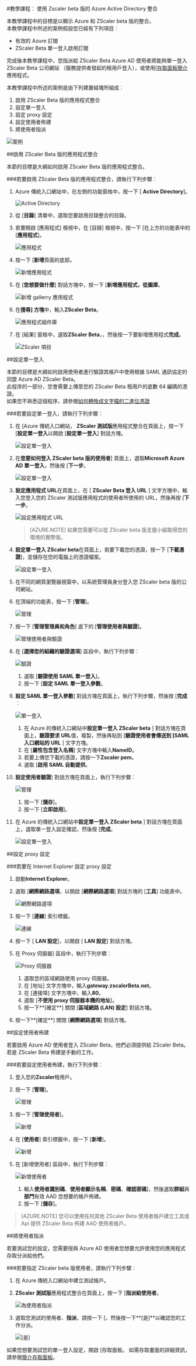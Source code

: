 <properties 
    pageTitle="教學課程︰ Azure Active Directory 整合 Zscaler Beta |Microsoft Azure" 
    description="瞭解如何使用 Azure Active Directory 中的 Zscaler Beta，若要啟用單一登入，自動化佈建和更多 ！。" 
    services="active-directory" 
    authors="jeevansd"  
    documentationCenter="na" 
    manager="femila"/>
<tags 
    ms.service="active-directory" 
    ms.devlang="na" 
    ms.topic="article" 
    ms.tgt_pltfrm="na" 
    ms.workload="identity" 
    ms.date="08/16/2016" 
    ms.author="jeedes" />

#<a name="tutorial-azure-active-directory-integration-with-zscaler-beta"></a>教學課程︰ 使用 Zscaler beta 版的 Azure Active Directory 整合
  
本教學課程中的目標是以顯示 Azure 和 ZScaler beta 版的整合。  
本教學課程中所述的案例假設您已經有下列項目︰

-   有效的 Azure 訂閱
-   ZScaler Beta 單一登入啟用訂閱
  
完成後本教學課程中，您指派給 ZScaler Beta Azure AD 使用者將能夠單一登入 ZScaler Beta 公司網站 （服務提供者發起的租用戶登入），或使用[[存取面板簡介](active-directory-saas-access-panel-introduction.md)應用程式。
  
本教學課程中所述的案例是由下列建置組塊所組成︰

1.  啟用 ZScaler Beta 版的應用程式整合
2.  設定單一登入
3.  設定 proxy 設定
4.  設定使用者佈建
5.  將使用者指派

![案例](./media/active-directory-saas-zscaler-beta-tutorial/IC800223.png "案例")

##<a name="enabling-the-application-integration-for-zscaler-beta"></a>啟用 ZScaler Beta 版的應用程式整合
  
本節的目標是大綱如何啟用 ZScaler Beta 版的應用程式整合。

###<a name="to-enable-the-application-integration-for-zscaler-beta-perform-the-following-steps"></a>若要啟用 ZScaler Beta 版的應用程式整合，請執行下列步驟︰

1.  Azure 傳統入口網站中，在左側的功能窗格中，按一下 [ **Active Directory**]。

    ![Active Directory](./media/active-directory-saas-zscaler-beta-tutorial/IC700993.png "Active Directory")

2.  從 [**目錄**] 清單中，選取您要啟用目錄整合的目錄。

3.  若要開啟 [應用程式] 檢視中，在 [目錄] 檢視中，按一下 [在上方的功能表中的 [**應用程式**]。

    ![應用程式](./media/active-directory-saas-zscaler-beta-tutorial/IC700994.png "應用程式")

4.  按一下 [**新增**頁面的底部。

    ![新增應用程式](./media/active-directory-saas-zscaler-beta-tutorial/IC749321.png "新增應用程式")

5.  在 [**您想要做什麼**] 對話方塊中，按一下 [**新增應用程式，從圖庫**。

    ![新增 gallerry 應用程式](./media/active-directory-saas-zscaler-beta-tutorial/IC749322.png "新增 gallerry 應用程式")

6.  在**搜尋] 方塊**中，輸入**ZScaler Beta**。

    ![應用程式組件庫](./media/active-directory-saas-zscaler-beta-tutorial/IC800224.png "應用程式組件庫")

7.  在 [結果] 窗格中，選取**ZScaler Beta**，，然後按一下要新增應用程式**完成**。

    ![ZScaler 項目](./media/active-directory-saas-zscaler-beta-tutorial/IC800216.png "ZScaler 項目")

##<a name="configuring-single-sign-on"></a>設定單一登入
  
本節的目標是大綱如何啟用使用者進行驗證其帳戶中使用根據 SAML 通訊協定的同盟 Azure AD ZScaler Beta。  
此程序的一部分，您會需要上傳至您的 ZScaler Beta 租用戶的底數 64 編碼的憑證。  
如果您不熟悉這個程序，請參閱[如何轉換成文字檔的二進位憑證](http://youtu.be/PlgrzUZ-Y1o)

###<a name="to-configure-single-sign-on-perform-the-following-steps"></a>若要設定單一登入，請執行下列步驟︰

1.  在 [Azure 傳統入口網站， **ZScaler 測試版**應用程式整合在頁面上，按一下 [**設定單一登入**以開啟 [**設定單一登入**] 對話方塊。

    ![設定單一登入](./media/active-directory-saas-zscaler-beta-tutorial/IC800225.png "設定單一登入")

2.  在**您要如何登入 ZScaler beta 版的使用者**] 頁面上，選取**Microsoft Azure AD 單一登入**，然後按 [**下一步**。

    ![設定單一登入](./media/active-directory-saas-zscaler-beta-tutorial/IC800226.png "設定單一登入")

3.  **設定應用程式 URL**在頁面上，在 [ **ZScaler Beta 登入 URL** ] 文字方塊中，輸入您登入您的 ZScaler 測試版應用程式的使用者所使用的 URL，然後再按 [**下一步**。

    ![設定應用程式 URL](./media/active-directory-saas-zscaler-beta-tutorial/IC800227.png "設定應用程式 URL")

    >[AZURE.NOTE] 如果您需要可以從 ZScaler beta 版支援小組取得您的環境的實際值。

4.  **設定單一登入 ZScaler beta**在頁面上，若要下載您的憑證，按一下 [**下載憑證**]，並儲存在您的電腦上的憑證檔案。

    ![設定單一登入](./media/active-directory-saas-zscaler-beta-tutorial/IC800228.png "設定單一登入")

5.  在不同的網頁瀏覽器視窗中，以系統管理員身分登入您 ZScaler beta 版的公司網站。

6.  在頂端的功能表，按一下 [**管理**]。

    ![管理](./media/active-directory-saas-zscaler-beta-tutorial/IC800206.png "管理")

7.  按一下 [**管理管理員和角色**] 底下的 [**管理使用者與驗證**]。

    ![管理使用者與驗證](./media/active-directory-saas-zscaler-beta-tutorial/IC800207.png "管理使用者與驗證")

8.  在 [**選擇您的組織的驗證選項**] 區段中，執行下列步驟︰

    ![驗證](./media/active-directory-saas-zscaler-beta-tutorial/IC800208.png "驗證")

    1.  選取 [**驗證使用 SAML 單一登入**]。
    2.  按一下 [**設定 SAML 單一登入參數**。

9.  **設定 SAML 單一登入參數**] 對話方塊在頁面上，執行下列步驟，然後按 [**完成**︰

    ![單一登入](./media/active-directory-saas-zscaler-beta-tutorial/IC800209.png "單一登入")

    1.  在 Azure 的傳統入口網站中**設定單一登入 ZScaler beta** ] 對話方塊在頁面上，**驗證要求 URL**值，複製，然後再貼到 [**驗證使用者會傳送到 [SAML 入口網站的 URL** ] 文字方塊。
    2.  在 [**屬性包含登入名稱**] 文字方塊中輸入**NameID**。
    3.  若要上傳您下載的憑證，請按一下**Zscaler pem**。
    4.  選取 [**啟用 SAML 自動提供**。

10. **設定使用者驗證**] 對話方塊在頁面上，執行下列步驟︰

    ![管理](./media/active-directory-saas-zscaler-beta-tutorial/IC800210.png "管理")

    1.  按一下 [**儲存**]。
    2.  按一下 [**立即啟用**]。

11. 在 Azure 的傳統入口網站中**設定單一登入 ZScaler beta** ] 對話方塊在頁面上，選取單一登入設定確認，然後按 [**完成**。

    ![設定單一登入](./media/active-directory-saas-zscaler-beta-tutorial/IC800229.png "設定單一登入")

##<a name="configuring-proxy-settings"></a>設定 proxy 設定

###<a name="to-configure-the-proxy-settings-in-internet-explorer"></a>若要在 Internet Explorer 設定 proxy 設定

1.  啟動**Internet Explorer**。

2.  選取 [**網際網路選項**，以開啟 [**網際網路選項**] 對話方塊的 [**工具**] 功能表中。

    ![網際網路選項](./media/active-directory-saas-zscaler-beta-tutorial/IC769492.png "網際網路選項")

3.  按一下 [**連線**] 索引標籤。

    ![連線](./media/active-directory-saas-zscaler-beta-tutorial/IC769493.png "連線")

4.  按一下 [ **LAN 設定**]，以開啟 [ **LAN 設定**] 對話方塊。

5.  在 Proxy 伺服器] 區段中，執行下列步驟︰

    ![Proxy 伺服器](./media/active-directory-saas-zscaler-beta-tutorial/IC769494.png "Proxy 伺服器")

    1.  選取您的區域網路使用 proxy 伺服器。
    2.  在 [地址] 文字方塊中，輸入**gateway.zscalerBeta.net**。
    3.  在 [連接埠] 文字方塊中，輸入**80**。
    4.  選取 [**不使用 proxy 伺服器本機的地址**]。
    5.  按一下**[確定**] 關閉 [**區域網路 (LAN) 設定**] 對話方塊。

6.  按一下**[確定**] 關閉 [**網際網路選項**] 對話方塊。

##<a name="configuring-user-provisioning"></a>設定使用者佈建
  
若要啟用 Azure AD 使用者登入 ZScaler Beta，他們必須提供給 ZScaler Beta。  
若是 ZScaler Beta 佈建是手動的工作。

###<a name="to-configure-user-provisioning-perform-the-following-steps"></a>若要設定使用者佈建，執行下列步驟︰

1.  登入您的**Zscaler**租用戶。

2.  按一下 [**管理**]。

    ![管理](./media/active-directory-saas-zscaler-beta-tutorial/IC781035.png "管理")

3.  按一下 [**管理使用者**]。

    ![新增](./media/active-directory-saas-zscaler-beta-tutorial/IC781037.png "新增")

4.  在 [**使用者**] 索引標籤中，按一下 [**新增**]。

    ![新增](./media/active-directory-saas-zscaler-beta-tutorial/IC781037.png "新增")

5.  在 [新增使用者] 區段中，執行下列步驟︰

    ![新增使用者](./media/active-directory-saas-zscaler-beta-tutorial/IC781038.png "新增使用者")

    1.  輸入**使用者識別碼**、**使用者顯示名稱**、**密碼**、**確認密碼**]，然後選取**群組**與**部門**有效 AAD 您想要的帳戶佈建。
    2.  按一下 [**儲存**]。

>[AZURE.NOTE] 您可以使用任何其他 ZScaler Beta 使用者帳戶建立工具或 Api 提供 ZScaler Beta 佈建 AAD 使用者帳戶。

##<a name="assigning-users"></a>將使用者指派
  
若要測試您的設定，您需要授與 Azure AD 使用者您想要允許使用您的應用程式存取分派給他們。

###<a name="to-assign-users-to-zscaler-beta-perform-the-following-steps"></a>若要指定 ZScaler beta 版使用者，請執行下列步驟︰

1.  在 Azure 傳統入口網站中建立測試帳戶。

2.  **ZScaler 測試版**應用程式整合在頁面上，按一下 [**指派給使用者**。

    ![為使用者指派](./media/active-directory-saas-zscaler-beta-tutorial/IC800230.png "為使用者指派")

3.  選取您測試的使用者、**指派**，請按一下 [，然後按一下**[是]**以確認您的工作分派。

    ![[是]](./media/active-directory-saas-zscaler-beta-tutorial/IC767830.png "[是]")
  
如果您想要測試您的單一登入設定，開啟 [存取面板。 如需存取畫面的詳細資訊，請參閱[簡介存取面板](active-directory-saas-access-panel-introduction.md)。